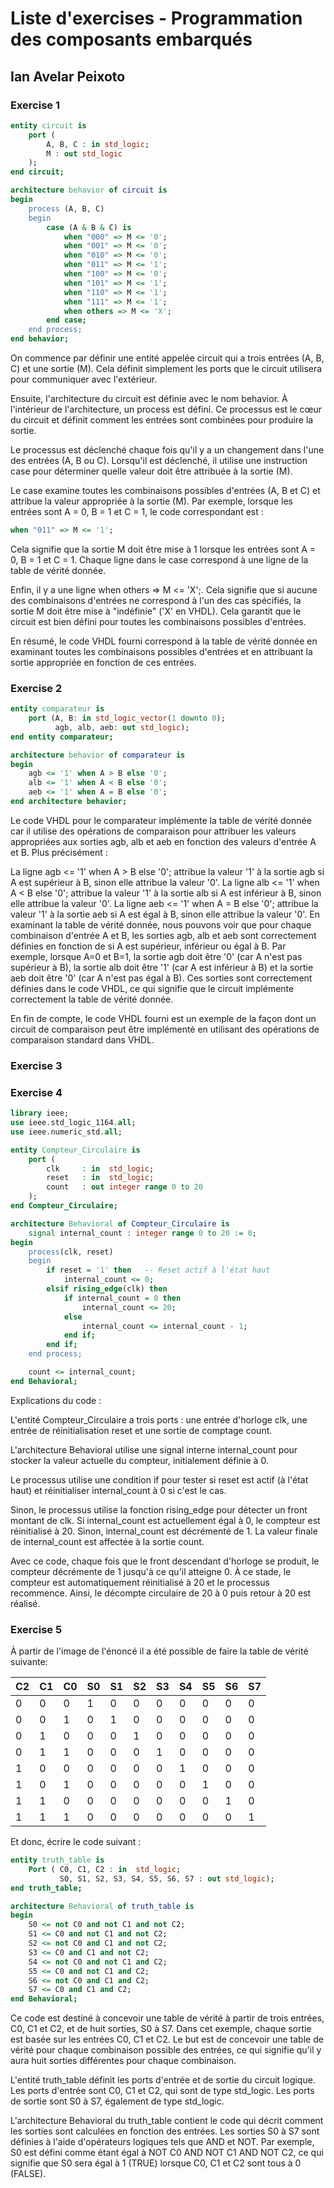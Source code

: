 # Liste d'exercises - Programmation des composants embarqués

## Ian Avelar Peixoto

### Exercise 1

```vhdl
entity circuit is
    port (
        A, B, C : in std_logic;
        M : out std_logic
    );
end circuit;

architecture behavior of circuit is
begin
    process (A, B, C)
    begin
        case (A & B & C) is
            when "000" => M <= '0';
            when "001" => M <= '0';
            when "010" => M <= '0';
            when "011" => M <= '1';
            when "100" => M <= '0';
            when "101" => M <= '1';
            when "110" => M <= '1';
            when "111" => M <= '1';
            when others => M <= 'X';
        end case;
    end process;
end behavior;
```

On commence par définir une entité appelée circuit qui a trois entrées (A, B, C) et une sortie (M). Cela définit simplement les ports que le circuit utilisera pour communiquer avec l'extérieur.

Ensuite, l'architecture du circuit est définie avec le nom behavior. À l'intérieur de l'architecture, un process est défini. Ce processus est le cœur du circuit et définit comment les entrées sont combinées pour produire la sortie.

Le processus est déclenché chaque fois qu'il y a un changement dans l'une des entrées (A, B ou C). Lorsqu'il est déclenché, il utilise une instruction case pour déterminer quelle valeur doit être attribuée à la sortie (M).

Le case examine toutes les combinaisons possibles d'entrées (A, B et C) et attribue la valeur appropriée à la sortie (M). Par exemple, lorsque les entrées sont A = 0, B = 1 et C = 1, le code correspondant est :

```vhdl
when "011" => M <= '1';
```

Cela signifie que la sortie M doit être mise à 1 lorsque les entrées sont A = 0, B = 1 et C = 1. Chaque ligne dans le case correspond à une ligne de la table de vérité donnée.

Enfin, il y a une ligne when others => M <= 'X';. Cela signifie que si aucune des combinaisons d'entrées ne correspond à l'un des cas spécifiés, la sortie M doit être mise à "indéfinie" ('X' en VHDL). Cela garantit que le circuit est bien défini pour toutes les combinaisons possibles d'entrées.

En résumé, le code VHDL fourni correspond à la table de vérité donnée en examinant toutes les combinaisons possibles d'entrées et en attribuant la sortie appropriée en fonction de ces entrées.

### Exercise 2

```vhdl
entity comparateur is
    port (A, B: in std_logic_vector(1 downto 0);
          agb, alb, aeb: out std_logic);
end entity comparateur;

architecture behavior of comparateur is
begin
    agb <= '1' when A > B else '0';
    alb <= '1' when A < B else '0';
    aeb <= '1' when A = B else '0';
end architecture behavior;
```

Le code VHDL pour le comparateur implémente la table de vérité donnée car il utilise des opérations de comparaison pour attribuer les valeurs appropriées aux sorties agb, alb et aeb en fonction des valeurs d'entrée A et B. Plus précisément :

La ligne agb <= '1' when A > B else '0'; attribue la valeur '1' à la sortie agb si A est supérieur à B, sinon elle attribue la valeur '0'.
La ligne alb <= '1' when A < B else '0'; attribue la valeur '1' à la sortie alb si A est inférieur à B, sinon elle attribue la valeur '0'.
La ligne aeb <= '1' when A = B else '0'; attribue la valeur '1' à la sortie aeb si A est égal à B, sinon elle attribue la valeur '0'.
En examinant la table de vérité donnée, nous pouvons voir que pour chaque combinaison d'entrée A et B, les sorties agb, alb et aeb sont correctement définies en fonction de si A est supérieur, inférieur ou égal à B. Par exemple, lorsque A=0 et B=1, la sortie agb doit être '0' (car A n'est pas supérieur à B), la sortie alb doit être '1' (car A est inférieur à B) et la sortie aeb doit être '0' (car A n'est pas égal à B). Ces sorties sont correctement définies dans le code VHDL, ce qui signifie que le circuit implémente correctement la table de vérité donnée.

En fin de compte, le code VHDL fourni est un exemple de la façon dont un circuit de comparaison peut être implémenté en utilisant des opérations de comparaison standard dans VHDL.

### Exercise 3

### Exercise 4

```vhdl
library ieee;
use ieee.std_logic_1164.all;
use ieee.numeric_std.all;

entity Compteur_Circulaire is
    port (
        clk     : in  std_logic;
        reset   : in  std_logic;
        count   : out integer range 0 to 20
    );
end Compteur_Circulaire;

architecture Behavioral of Compteur_Circulaire is
    signal internal_count : integer range 0 to 20 := 0;
begin
    process(clk, reset)
    begin
        if reset = '1' then   -- Reset actif à l'état haut
            internal_count <= 0;
        elsif rising_edge(clk) then
            if internal_count = 0 then
                internal_count <= 20;
            else
                internal_count <= internal_count - 1;
            end if;
        end if;
    end process;

    count <= internal_count;
end Behavioral;
```

Explications du code :

L'entité Compteur_Circulaire a trois ports : une entrée d'horloge clk, une entrée de réinitialisation reset et une sortie de comptage count.

L'architecture Behavioral utilise une signal interne internal_count pour stocker la valeur actuelle du compteur, initialement définie à 0.

Le processus utilise une condition if pour tester si reset est actif (à l'état haut) et réinitialiser internal_count à 0 si c'est le cas.

Sinon, le processus utilise la fonction rising_edge pour détecter un front montant de clk. Si internal_count est actuellement égal à 0, le compteur est réinitialisé à 20. Sinon, internal_count est décrémenté de 1.
La valeur finale de internal_count est affectée à la sortie count.

Avec ce code, chaque fois que le front descendant d'horloge se produit, le compteur décrémente de 1 jusqu'à ce qu'il atteigne 0. À ce stade, le compteur est automatiquement réinitialisé à 20 et le processus recommence. Ainsi, le décompte circulaire de 20 à 0 puis retour à 20 est réalisé.

### Exercise 5

À partir de l'image de l'énoncé il a été possible de faire la table de vérité suivante:

| C2 | C1 | C0 | S0 | S1 | S2 | S3 | S4 | S5 | S6 | S7 |
| - | - | -  | - | - | - | - | - | - | - | - |
| 0 | 0 | 0 | 1 | 0 | 0 | 0 | 0 | 0 | 0 | 0 |
| 0 | 0 | 1 | 0 | 1 | 0 | 0 | 0 | 0 | 0 | 0 |
| 0 | 1 | 0 | 0 | 0 | 1 | 0 | 0 | 0 | 0 | 0 |
| 0 | 1 | 1 | 0 | 0 | 0 | 1 | 0 | 0 | 0 | 0 |
| 1 | 0 | 0 | 0 | 0 | 0 | 0 | 1 | 0 | 0 | 0 |
| 1 | 0 | 1 | 0 | 0 | 0 | 0 | 0 | 1 | 0 | 0 |
| 1 | 1 | 0 | 0 | 0 | 0 | 0 | 0 | 0 | 1 | 0 |
| 1 | 1 | 1 | 0 | 0 | 0 | 0 | 0 | 0 | 0 | 1 |

Et donc, écrire le code suivant :

```vhdl
entity truth_table is
    Port ( C0, C1, C2 : in  std_logic;
           S0, S1, S2, S3, S4, S5, S6, S7 : out std_logic);
end truth_table;

architecture Behavioral of truth_table is
begin
    S0 <= not C0 and not C1 and not C2;
    S1 <= C0 and not C1 and not C2;
    S2 <= not C0 and C1 and not C2;
    S3 <= C0 and C1 and not C2;
    S4 <= not C0 and not C1 and C2;
    S5 <= C0 and not C1 and C2;
    S6 <= not C0 and C1 and C2;
    S7 <= C0 and C1 and C2;
end Behavioral;
```

Ce code est destiné à concevoir une table de vérité à partir de trois entrées, C0, C1 et C2, et de huit sorties, S0 à S7. Dans cet exemple, chaque sortie est basée sur les entrées C0, C1 et C2. Le but est de concevoir une table de vérité pour chaque combinaison possible des entrées, ce qui signifie qu'il y aura huit sorties différentes pour chaque combinaison.

L'entité truth_table définit les ports d'entrée et de sortie du circuit logique. Les ports d'entrée sont C0, C1 et C2, qui sont de type std_logic. Les ports de sortie sont S0 à S7, également de type std_logic.

L'architecture Behavioral du truth_table contient le code qui décrit comment les sorties sont calculées en fonction des entrées. Les sorties S0 à S7 sont définies à l'aide d'opérateurs logiques tels que AND et NOT. Par exemple, S0 est défini comme étant égal à NOT C0 AND NOT C1 AND NOT C2, ce qui signifie que S0 sera égal à 1 (TRUE) lorsque C0, C1 et C2 sont tous à 0 (FALSE).
